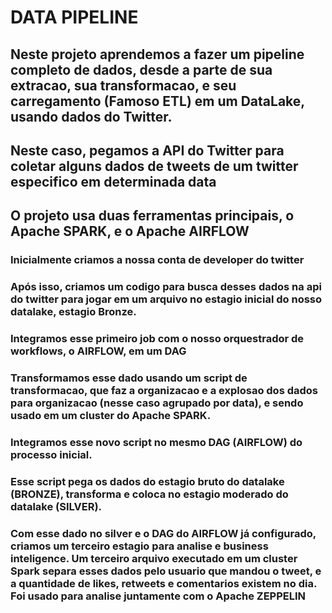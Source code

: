 # DATA PIPELINE


## Neste projeto aprendemos a fazer um pipeline completo de dados, desde a parte de sua extracao, sua transformacao, e seu carregamento (Famoso ETL) em um DataLake, usando dados do Twitter.

## Neste caso, pegamos a API do Twitter para coletar alguns dados de tweets de um twitter especifico em determinada data

## O projeto usa duas ferramentas principais, o Apache SPARK, e o Apache AIRFLOW

### Inicialmente criamos a nossa conta de developer do twitter
### Após isso, criamos um codigo para busca desses dados na api do twitter para jogar em um arquivo no estagio inicial do nosso datalake, estagio Bronze.
### Integramos esse primeiro job com o nosso orquestrador de workflows, o AIRFLOW, em um DAG

### Transformamos esse dado usando um script de transformacao, que faz a organizacao e a explosao dos dados para organizacao (nesse caso agrupado por data), e sendo usado em um cluster do Apache SPARK.
### Integramos esse novo script no mesmo DAG (AIRFLOW) do processo inicial.
### Esse script pega os dados do estagio bruto do datalake (BRONZE), transforma e coloca no estagio moderado do datalake (SILVER).

### Com esse dado no silver e o DAG do AIRFLOW já configurado, criamos um terceiro estagio para analise e business inteligence. Um terceiro arquivo executado em um cluster Spark separa esses dados pelo usuario que mandou o tweet, e a quantidade de likes, retweets e comentarios existem no dia. Foi usado para analise juntamente com o Apache ZEPPELIN
